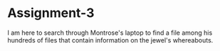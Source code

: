 # Assignment-3
I am here to search through Montrose's laptop to find a file among his hundreds of files that contain information on the jewel's whereabouts.
